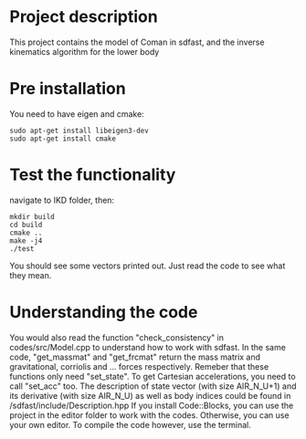 # Project description
This project contains the model of Coman in sdfast, and the inverse kinematics algorithm for the lower body

# Pre installation
You need to have eigen and cmake:

	sudo apt-get install libeigen3-dev
	sudo apt-get install cmake

# Test the functionality
navigate to IKD folder, then:

	mkdir build
	cd build
	cmake ..
	make -j4
	./test

You should see some vectors printed out. Just read the code to see what they mean.

# Understanding the code
You would also read the function "check_consistency" in codes/src/Model.cpp to understand how to work with sdfast.
In the same code, "get_massmat" and "get_frcmat" return the mass matrix and gravitational, corriolis and ... forces respectively.
Remeber that these functions only need "set_state". To get Cartesian accelerations, you need to call "set_acc" too.
The description of state vector (with size AIR_N_U+1) and its derivative (with size AIR_N_U) as well as body indices could be found in /sdfast/include/Description.hpp
If you install Code::Blocks, you can use the project in the editor folder to work with the codes. Otherwise, you can use your own editor.
To compile the code however, use the terminal. 
